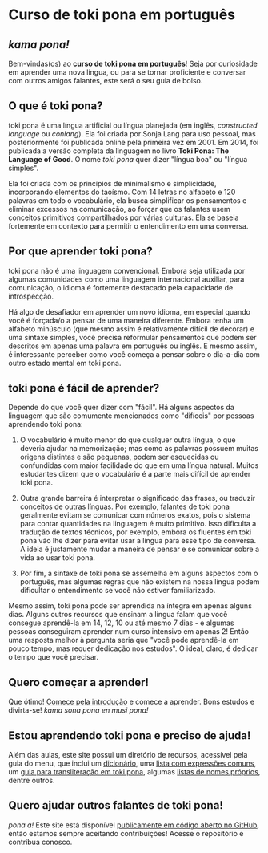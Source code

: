 # Curso de toki pona em português

## _kama pona!_

Bem-vindas(os) ao **curso de toki pona em português**! Seja por curiosidade em aprender uma nova língua, ou para se tornar proficiente e conversar com outros amigos falantes, este será o seu guia de bolso.

## O que é toki pona?

toki pona é uma língua artificial ou língua planejada (em inglês, _constructed language_ ou _conlang_). Ela foi criada por Sonja Lang para uso pessoal, mas posteriormente foi publicada online pela primeira vez em 2001. Em 2014, foi publicada a versão completa da linguagem no livro **Toki Pona: The Language of Good**. O nome _toki pona_ quer dizer "língua boa" ou "língua simples".

Ela foi criada com os princípios de minimalismo e simplicidade, incorporando elementos do taoísmo. Com 14 letras no alfabeto e 120 palavras em todo o vocabulário, ela busca simplificar os pensamentos e eliminar excessos na comunicação, ao forçar que os falantes usem conceitos primitivos compartilhados por várias culturas. Ela se baseia fortemente em contexto para permitir o entendimento em uma conversa.

## Por que aprender toki pona?

toki pona não é uma linguagem convencional. Embora seja utilizada por algumas comunidades como uma linguagem internacional auxiliar, para comunicação, o idioma é fortemente destacado pela capacidade de introspecção.

Há algo de desafiador em aprender um novo idioma, em especial quando você é forçada/o a pensar de uma maneira diferente. Embora tenha um alfabeto minúsculo (que mesmo assim é relativamente difícil de decorar) e uma sintaxe simples, você precisa reformular pensamentos que podem ser descritos em apenas uma palavra em português ou inglês. E mesmo assim, é interessante perceber como você começa a pensar sobre o dia-a-dia com outro estado mental em toki pona.

## toki pona é fácil de aprender?

Depende do que você quer dizer com "fácil". Há alguns aspectos da linguagem que são comumente mencionados como "difíceis" por pessoas aprendendo toki pona:

1. O vocabulário é muito menor do que qualquer outra língua, o que deveria ajudar na memorização; mas como as palavras possuem muitas origens distintas e são pequenas, podem ser esquecidas ou confundidas com maior facilidade do que em uma língua natural. Muitos estudantes dizem que o vocabulário é a parte mais difícil de aprender toki pona.

2. Outra grande barreira é interpretar o significado das frases, ou traduzir conceitos de outras línguas. Por exemplo, falantes de toki pona geralmente evitam se comunicar com números exatos, pois o sistema para contar quantidades na linguagem é muito primitivo. Isso dificulta a tradução de textos técnicos, por exemplo, embora os fluentes em toki pona vão lhe dizer para evitar usar a língua para esse tipo de conversa. A ideia é justamente mudar a maneira de pensar e se comunicar sobre a vida ao usar toki pona.

3. Por fim, a sintaxe de toki pona se assemelha em alguns aspectos com o português, mas algumas regras que não existem na nossa língua podem dificultar o entendimento se você não estiver familiarizado.

Mesmo assim, toki pona pode ser aprendida na íntegra em apenas alguns dias. Alguns outros recursos que ensinam a língua falam que você consegue aprendê-la em 14, 12, 10 ou até mesmo 7 dias - e algumas pessoas conseguiram aprender num curso intensivo em apenas 2! Então uma resposta melhor à pergunta seria que "você pode aprendê-la em pouco tempo, mas requer dedicação nos estudos". O ideal, claro, é dedicar o tempo que você precisar.

## Quero começar a aprender!

Que ótimo! [Comece pela introdução](aulas/introducao.md) e comece a aprender. Bons estudos e divirta-se! _kama sona pona en musi pona!_

## Estou aprendendo toki pona e preciso de ajuda!

Além das aulas, este site possui um diretório de recursos, acessível pela guia do menu, que inclui um [dicionário](recursos/dicionario.md), uma [lista com expressões comuns](recursos/expressoes.md), um [guia para transliteração em toki pona](recursos/nomes-proprios.md), algumas [listas de nomes próprios](recursos/listas-nomes.md), dentre outros.

## Quero ajudar outros falantes de toki pona!

_pona a!_ Este site está disponível [publicamente em código aberto no GitHub](https://github.com/EpicEric/tp-pt), então estamos sempre aceitando contribuições! Acesse o repositório e contribua conosco.

